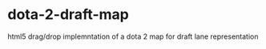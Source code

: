 dota-2-draft-map
================

html5 drag/drop implemntation of a dota 2 map for draft lane representation
